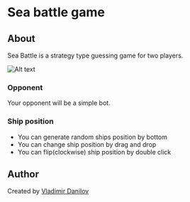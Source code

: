 # Sea battle game #

## About ##

Sea Battle is a strategy type guessing game for two players.

![Alt text](/git/sea-battle-screen.png?raw=true)

### Opponent  ###

Your opponent will be a simple bot.

### Ship position  ###

* You can generate random ships position by bottom
* You can change ship position by drag and drop  
* You can flip(clockwise) ship position by double click
 
## Author ###  

Created by [Vladimir Danilov](https://github.com/danilovl)
